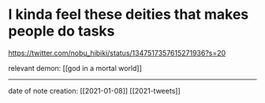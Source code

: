 # I kinda feel these deities that makes people do tasks
https://twitter.com/nobu_hibiki/status/1347517357615271936?s=20

relevant demon: [[god in a mortal world]]
___
date of note creation: [[2021-01-08]]
[[2021-tweets]]